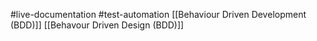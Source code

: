 #live-documentation #test-automation
[[Behaviour Driven Development (BDD)]]
[[Behavour Driven Design (BDD)]]